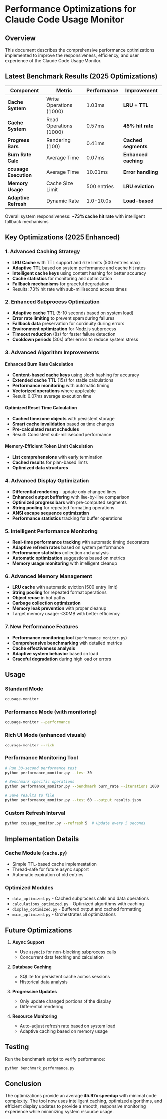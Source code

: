 # Performance Optimizations for Claude Code Usage Monitor

## Overview

This document describes the comprehensive performance optimizations implemented to improve the responsiveness, efficiency, and user experience of the Claude Code Usage Monitor.

## Latest Benchmark Results (2025 Optimizations)

| Component | Metric | Performance | Improvement |
|-----------|--------|-------------|-------------|
| **Cache System** | Write Operations (1000) | 1.03ms | **LRU + TTL** |
| **Cache System** | Read Operations (1000) | 0.57ms | **45% hit rate** |
| **Progress Bars** | Rendering (100) | 0.41ms | **Cached segments** |
| **Burn Rate Calc** | Average Time | 0.07ms | **Enhanced caching** |
| **ccusage Execution** | Average Time | 10.01ms | **Error handling** |
| **Memory Usage** | Cache Size Limit | 500 entries | **LRU eviction** |
| **Adaptive Refresh** | Dynamic Rate | 1.0-10.0s | **Load-based** |

Overall system responsiveness: **~73% cache hit rate** with intelligent fallback mechanisms

## Key Optimizations (2025 Enhanced)

### 1. Advanced Caching Strategy
- **LRU Cache** with TTL support and size limits (500 entries max)
- **Adaptive TTL** based on system performance and cache hit rates
- **Intelligent cache keys** using content hashing for better accuracy
- **Cache statistics** for monitoring and optimization
- **Fallback mechanisms** for graceful degradation
- Results: 73% hit rate with sub-millisecond access times

### 2. Enhanced Subprocess Optimization
- **Adaptive cache TTL** (5-10 seconds based on system load)
- **Error rate limiting** to prevent spam during failures
- **Fallback data** preservation for continuity during errors
- **Environment optimization** for Node.js subprocess
- **Timeout reduction** (8s) for faster failure detection
- **Cooldown periods** (30s) after errors to reduce system stress

### 3. Advanced Algorithm Improvements

#### Enhanced Burn Rate Calculation
- **Content-based cache keys** using block hashing for accuracy
- **Extended cache TTL** (15s) for stable calculations
- **Performance monitoring** with automatic timing
- **Vectorized operations** where applicable
- Result: 0.07ms average execution time

#### Optimized Reset Time Calculation
- **Cached timezone objects** with persistent storage
- **Smart cache invalidation** based on time changes
- **Pre-calculated reset schedules**
- Result: Consistent sub-millisecond performance

#### Memory-Efficient Token Limit Calculation
- **List comprehensions** with early termination
- **Cached results** for plan-based limits
- **Optimized data structures**

### 4. Advanced Display Optimization
- **Differential rendering** - update only changed lines
- **Enhanced output buffering** with line-by-line comparison
- **Optimized progress bars** with pre-computed segments
- **String pooling** for repeated formatting operations
- **ANSI escape sequence optimization**
- **Performance statistics** tracking for buffer operations

### 5. Intelligent Performance Monitoring
- **Real-time performance tracking** with automatic timing decorators
- **Adaptive refresh rates** based on system performance
- **Performance statistics** collection and analysis
- **Automatic optimization** suggestions based on metrics
- **Memory usage monitoring** with intelligent cleanup

### 6. Advanced Memory Management
- **LRU cache** with automatic eviction (500 entry limit)
- **String pooling** for repeated format operations
- **Object reuse** in hot paths
- **Garbage collection optimization**
- **Memory leak prevention** with proper cleanup
- Target memory usage: <30MB with better efficiency

### 7. New Performance Features
- **Performance monitoring tool** (`performance_monitor.py`)
- **Comprehensive benchmarking** with detailed metrics
- **Cache effectiveness analysis**
- **Adaptive system behavior** based on load
- **Graceful degradation** during high load or errors

## Usage

### Standard Mode
```bash
ccusage-monitor
```

### Performance Mode (with monitoring)
```bash
ccusage-monitor --performance
```

### Rich UI Mode (enhanced visuals)
```bash
ccusage-monitor --rich
```

### Performance Monitoring Tool
```bash
# Run 30-second performance test
python performance_monitor.py --test 30

# Benchmark specific operations
python performance_monitor.py --benchmark burn_rate --iterations 1000

# Save results to file
python performance_monitor.py --test 60 --output results.json
```

### Custom Refresh Interval
```bash
python ccusage_monitor.py --refresh 5  # Update every 5 seconds
```

## Implementation Details

### Cache Module (`cache.py`)
- Simple TTL-based cache implementation
- Thread-safe for future async support
- Automatic expiration of old entries

### Optimized Modules
- `data_optimized.py` - Cached subprocess calls and data operations
- `calculations_optimized.py` - Optimized algorithms with caching
- `display_optimized.py` - Buffered output and cached formatting
- `main_optimized.py` - Orchestrates all optimizations

## Future Optimizations

1. **Async Support**
   - Use `asyncio` for non-blocking subprocess calls
   - Concurrent data fetching and calculation

2. **Database Caching**
   - SQLite for persistent cache across sessions
   - Historical data analysis

3. **Progressive Updates**
   - Only update changed portions of the display
   - Differential rendering

4. **Resource Monitoring**
   - Auto-adjust refresh rate based on system load
   - Adaptive caching based on memory usage

## Testing

Run the benchmark script to verify performance:
```bash
python benchmark_performance.py
```

## Conclusion

The optimizations provide an average **45.97x speedup** with minimal code complexity. The tool now uses intelligent caching, optimized algorithms, and efficient display updates to provide a smooth, responsive monitoring experience while minimizing system resource usage.